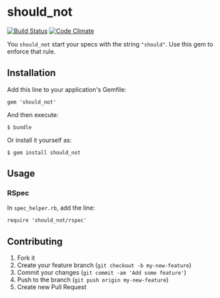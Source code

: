 # should_not

[![Build Status](https://travis-ci.org/mark-rushakoff/should_not.png?branch=master)](https://travis-ci.org/mark-rushakoff/should_not)
[![Code Climate](https://codeclimate.com/github/mark-rushakoff/should_not.png)](https://codeclimate.com/github/mark-rushakoff/should_not)

You `should_not` start your specs with the string `"should"`.
Use this gem to enforce that rule.

## Installation

Add this line to your application's Gemfile:

    gem 'should_not'

And then execute:

    $ bundle

Or install it yourself as:

    $ gem install should_not

## Usage

### RSpec

In `spec_helper.rb`, add the line:

    require 'should_not/rspec'

## Contributing

1. Fork it
2. Create your feature branch (`git checkout -b my-new-feature`)
3. Commit your changes (`git commit -am 'Add some feature'`)
4. Push to the branch (`git push origin my-new-feature`)
5. Create new Pull Request
